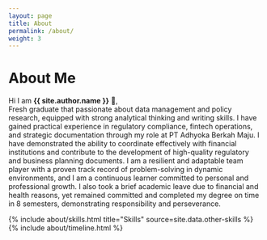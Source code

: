 ```yaml
---
layout: page
title: About
permalink: /about/
weight: 3
---
```


# **About Me**

Hi I am **{{ site.author.name }}** :wave:,<br>
Fresh graduate that passionate about data management and policy research, equipped with 
strong analytical thinking and writing skills. I have gained practical experience in regulatory 
compliance, fintech operations, and strategic documentation through my role at PT Adhyoka Berkah 
Maju. I have demonstrated the ability to coordinate effectively with financial institutions and contribute 
to the development of high-quality regulatory and business planning documents. I am a resilient and 
adaptable team player with a proven track record of problem-solving in dynamic environments, and I 
am a continuous learner committed to personal and professional growth. I also took a brief academic 
leave due to financial and health reasons, yet remained committed and completed my degree on time in 
8 semesters, demonstrating responsibility and perseverance. 

<div class="row">
{% include about/skills.html title="Skills" source=site.data.other-skills %}
</div>

<div class="row">
{% include about/timeline.html %}
</div>